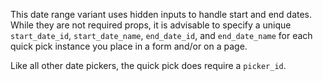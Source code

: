 This date range variant uses hidden inputs to handle start and end dates. While they are not required props, it is advisable to specify a unique `start_date_id`, `start_date_name`, `end_date_id`, and `end_date_name` for each quick pick instance you place in a form and/or on a page.

Like all other date pickers, the quick pick does require a `picker_id`.
